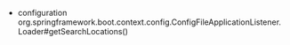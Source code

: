 - configuration org.springframework.boot.context.config.ConfigFileApplicationListener.Loader#getSearchLocations()
